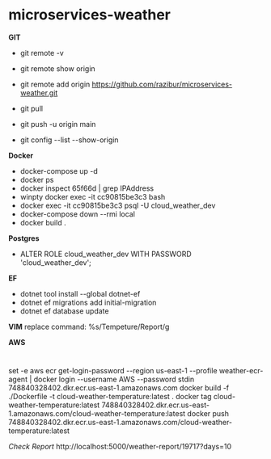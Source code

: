 # microservices-weather

**GIT**
 *  git remote -v
 *  git remote show origin
 *  git remote add origin https://github.com/razibur/microservices-weather.git
 *  git pull
 *  git push -u origin main
 
 * git config --list --show-origin
 
**Docker**
* docker-compose up -d
* docker ps
* docker inspect 65f66d | grep IPAddress
* winpty docker exec -it cc90815be3c3 bash
* docker exec -it cc90815be3c3 psql -U cloud_weather_dev
* docker-compose down --rmi local
* docker build .

**Postgres**
*  ALTER ROLE cloud_weather_dev WITH PASSWORD 'cloud_weather_dev';

**EF**
* dotnet tool install --global dotnet-ef
* dotnet ef migrations add initial-migration
* dotnet ef database update

**VIM**
replace command: %s/Tempeture/Report/g

**AWS**
#
set -e
aws ecr get-login-password --region us-east-1 --profile weather-ecr-agent | docker login --username AWS --password stdin 748840328402.dkr.ecr.us-east-1.amazonaws.com
docker build -f ./Dockerfile -t cloud-weather-temperature:latest .
docker tag cloud-weather-temperature:latest 748840328402.dkr.ecr.us-east-1.amazonaws.com/cloud-weather-temperature:latest
docker push 748840328402.dkr.ecr.us-east-1.amazonaws.com/cloud-weather-temperature:latest 

*Check Report*
http://localhost:5000/weather-report/19717?days=10
